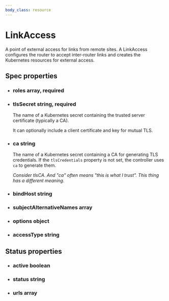 ```yaml
---
body_class: resource
---
```


# LinkAccess

<section>

A point of external access for links from remote sites.  A
LinkAccess configures the router to accept inter-router
links and creates the Kubernetes resources for external
access.

</section>

<section>

## Spec properties

- <h3 id="roles">roles <span class="property-info">array, required</span></h3>

- <h3 id="tlssecret">tlsSecret <span class="property-info">string, required</span></h3>

  The name of a Kubernetes secret containing the trusted
  server certificate (typically a CA).
  
  It can optionally include a client certificate and key for
  mutual TLS.

- <h3 id="ca">ca <span class="property-info">string</span></h3>

  The name of a Kubernetes secret containing a CA for
  generating TLS credentials.  If the `tlsCredentials`
  property is not set, the controller uses `ca` to
  generate them.

  _Consider tlsCA.  And "ca" often means "this is what I trust".  This thing has a different meaning._

- <h3 id="bindhost">bindHost <span class="property-info">string</span></h3>

- <h3 id="subjectalternativenames">subjectAlternativeNames <span class="property-info">array</span></h3>

- <h3 id="options">options <span class="property-info">object</span></h3>

- <h3 id="accesstype">accessType <span class="property-info">string</span></h3>

</section>

<section>

## Status properties

- <h3 id="active">active <span class="property-info">boolean</span></h3>

- <h3 id="status">status <span class="property-info">string</span></h3>

- <h3 id="urls">urls <span class="property-info">array</span></h3>

</section>
